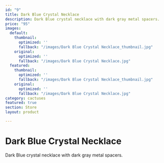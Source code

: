 ```yaml
---
id: "9"
title: Dark Blue Crystal Necklace
description: Dark Blue crystal necklace with dark gray metal spacers.
price: "95"
images:
  default:
    thumbnail:
      optimized: ''
      fallback: "/images/Dark Blue Crystal Necklace_thumbnail.jpg"
    original:
      optimized: ''
      fallback: "/images/Dark Blue Crystal Necklace.jpg"
  featured:
    thumbnail:
      optimized: ''
      fallback: "/images/Dark Blue Crystal Necklace_thumbnail.jpg"
    original:
      optimized: ''
      fallback: "/images/Dark Blue Crystal Necklace.jpg"
category: cactuses
featured: true
section: Store
layout: product

---
```

# Dark Blue Crystal Necklace

Dark Blue crystal necklace with dark gray metal spacers.